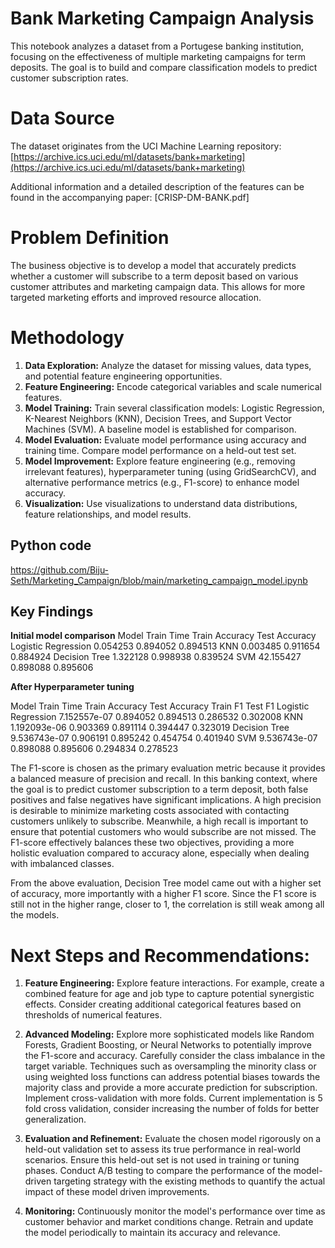 # Bank Marketing Campaign Analysis

This notebook analyzes a dataset from a Portugese banking institution, focusing on the effectiveness of multiple marketing campaigns for term deposits.  The goal is to build and compare classification models to predict customer subscription rates.

# Data Source

The dataset originates from the UCI Machine Learning repository: [https://archive.ics.uci.edu/ml/datasets/bank+marketing](https://archive.ics.uci.edu/ml/datasets/bank+marketing)

Additional information and a detailed description of the features can be found in the accompanying paper: [CRISP-DM-BANK.pdf]

# Problem Definition

The business objective is to develop a model that accurately predicts whether a customer will subscribe to a term deposit based on various customer attributes and marketing campaign data.  This allows for more targeted marketing efforts and improved resource allocation.

# Methodology

1. **Data Exploration:** Analyze the dataset for missing values, data types, and potential feature engineering opportunities.
2. **Feature Engineering:** Encode categorical variables and scale numerical features.
3. **Model Training:** Train several classification models: Logistic Regression, K-Nearest Neighbors (KNN), Decision Trees, and Support Vector Machines (SVM).  A baseline model is established for comparison.
4. **Model Evaluation:** Evaluate model performance using accuracy and training time.  Compare model performance on a held-out test set.
5. **Model Improvement:** Explore feature engineering (e.g., removing irrelevant features), hyperparameter tuning (using GridSearchCV), and alternative performance metrics (e.g., F1-score) to enhance model accuracy.
6. **Visualization:** Use visualizations to understand data distributions, feature relationships, and model results.

## Python code 
https://github.com/Biju-Seth/Marketing_Campaign/blob/main/marketing_campaign_model.ipynb

## Key Findings

**Initial model comparison**
  Model	                    Train Time	Train Accuracy	Test Accuracy
  Logistic Regression	      0.054253	  0.894052	        0.894513
  KNN	                      0.003485    0.911654	        0.884924
  Decision Tree	            1.322128	  0.998938	        0.839524
  SVM	                      42.155427	  0.898088	        0.895606


**After Hyperparameter tuning**

Model	                      Train Time	    Train Accuracy	  Test Accuracy	  Train F1	    Test F1
Logistic Regression	        7.152557e-07	    0.894052	        0.894513	      0.286532	    0.302008
KNN	                        1.192093e-06	    0.903369	        0.891114	      0.394447	    0.323019
Decision Tree	              9.536743e-07	    0.906191	        0.895242	      0.454754	    0.401940
SVM	                        9.536743e-07	    0.898088	        0.895606	      0.294834	    0.278523

The F1-score is chosen as the primary evaluation metric because it provides a balanced measure of precision and recall. In this banking context, where the goal is to predict customer subscription to a term deposit, both false positives and false negatives have significant implications. A high precision is desirable to minimize marketing costs associated with contacting customers unlikely to subscribe. Meanwhile, a high recall is important to ensure that potential customers who would subscribe are not missed. The F1-score effectively balances these two objectives, providing a more holistic evaluation compared to accuracy alone, especially when dealing with imbalanced classes.

From the above evaluation, Decision Tree model came out with a higher set of accuracy, more importantly with a higher F1 score. Since the F1 score is still not in the higher range, closer to 1, the correlation is still weak among all the models.


# Next Steps and Recommendations:

1. **Feature Engineering:**
   Explore feature interactions. For example, create a combined feature for age and job type to capture potential synergistic effects.
      Consider creating additional categorical features based on thresholds of numerical features.

2. **Advanced Modeling:**
   Explore more sophisticated models like Random Forests, Gradient Boosting, or Neural Networks to potentially improve the F1-score and accuracy.
      Carefully consider the class imbalance in the target variable.  Techniques such as oversampling the minority class or using weighted loss functions can address potential biases towards the majority class and provide a more accurate prediction for subscription.
      Implement cross-validation with more folds.  Current implementation is 5 fold cross validation, consider increasing the number of folds for better generalization.

3. **Evaluation and Refinement:**
   Evaluate the chosen model rigorously on a held-out validation set to assess its true performance in real-world scenarios.  Ensure this held-out set is not used in training or tuning phases.
      Conduct A/B testing to compare the performance of the model-driven targeting strategy with the existing methods to quantify the actual impact of these model driven improvements.

4. **Monitoring:**
   Continuously monitor the model's performance over time as customer behavior and market conditions change.  Retrain and update the model periodically to maintain its accuracy and relevance.

